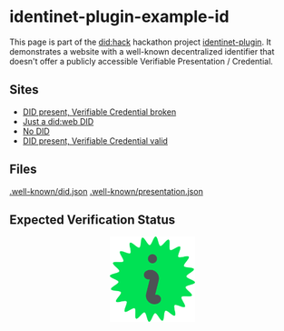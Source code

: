 # identinet-plugin-example-id

This page is part of the [did:hack](https://didhack.xyz/) hackathon project
[identinet-plugin](https://github.com/identinet/identinet-plugin). It
demonstrates a website with a well-known decentralized identifier that doesn't
offer a publicly accessible Verifiable Presentation / Credential.

## Sites

- [DID present, Verifiable Credential broken](https://broken-example.identinet.io)
- [Just a did:web DID](https://id-example.identinet.io)
- [No DID](https://no-id-example.identinet.io)
- [DID present, Verifiable Credential valid](https://id-plus-example.identinet.io)

## Files

[.well-known/did.json](.well-known/did.json)
[.well-known/presentation.json](.well-known/presentation.json)

## Expected Verification Status

<div style="display: flex; justify-content: center;">
  <img src="./icons/shield-plus.svg" width="150" />
</div>
